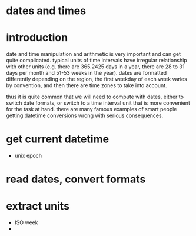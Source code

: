 dates and times
====

# introduction
date and time manipulation and arithmetic is very important and can get quite complicated. typical units of time intervals have irregular relationship with other units (e.g. there are 365.2425 days in a year, there are 28 to 31 days per month and 51-53 weeks in the year). dates are formatted differently depending on the region, the first weekday of each week varies by convention, and then there are time zones to take into account.

thus it is quite common that we will need to compute with dates, either to switch date formats, or switch to a time interval unit that is more convenient for the task at hand. there are many famous examples of smart people getting datetime conversions wrong with serious consequences.

# get current datetime
- unix epoch

# read dates, convert formats

# extract units
- ISO week
- 